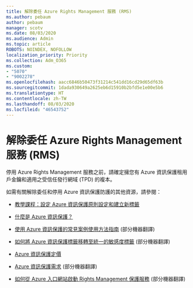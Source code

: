 ```yaml
---
title: 解除委任 Azure Rights Management 服務 (RMS)
ms.author: pebaum
author: pebaum
manager: scotv
ms.date: 08/03/2020
ms.audience: Admin
ms.topic: article
ROBOTS: NOINDEX, NOFOLLOW
localization_priority: Priority
ms.collection: Adm_O365
ms.custom:
- "5070"
- "9002278"
ms.openlocfilehash: aacc6846b50473f31214c541dd16cd29d65df63b
ms.sourcegitcommit: 1dada930649a2625eb6d15910b2bfd5e1e00e5b6
ms.translationtype: HT
ms.contentlocale: zh-TW
ms.lasthandoff: 08/03/2020
ms.locfileid: "46543752"
---
```

# <a name="decommission-azure-rights-management-service-rms"></a>解除委任 Azure Rights Management 服務 (RMS)

停用 Azure Rights Management 服務之前，請確定擁您有 Azure 資訊保護租用戶金鑰和適用之受信任發行網域 (TPD) 的複本。

如需有關解除委任和停用 Azure 資訊保護防護的其他資源，請參閱：

- [教學課程：設定 Azure 資訊保護原則設定和建立新標籤](https://docs.microsoft.com/azure/information-protection/get-started/infoprotect-quick-start-tutorial)
- [什麼是 Azure 資訊保護？](https://docs.microsoft.com/azure/information-protection/what-is-information-protection)
- [使用 Azure 資訊保護的常見案例使用方法指南](https://docs.microsoft.com/azure/information-protection/how-to-guides) (部分機器翻譯)  
    
- [如何將 Azure 資訊保護標籤移轉至統一的敏感度標籤](https://docs.microsoft.com/azure/information-protection/configure-policy-migrate-labels) (部分機器翻譯)  
    
- [Azure 資訊保護定價](https://azure.microsoft.com/pricing/details/information-protection)  
    
- [Azure 資訊保護需求](https://docs.microsoft.com/azure/information-protection/get-started/requirements) (部分機器翻譯)  
    
- [如何從 Azure 入口網站啟動 Rights Management 保護服務](https://docs.microsoft.com/azure/information-protection/deploy-use/activate-azure) (部分機器翻譯)
